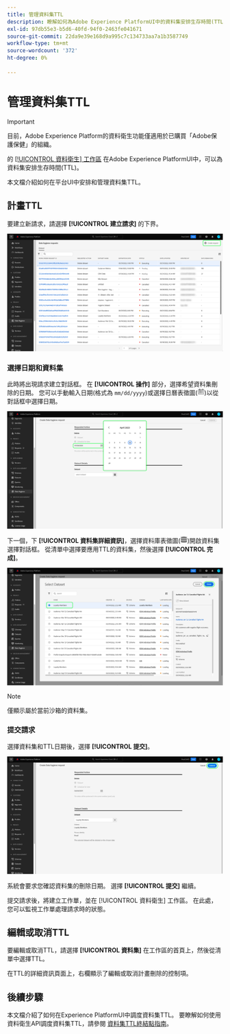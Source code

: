```yaml
---
title: 管理資料集TTL
description: 瞭解如何為Adobe Experience PlatformUI中的資料集安排生存時間(TTL)。
exl-id: 97db55e3-b5d6-40fd-94f0-2463fe041671
source-git-commit: 22da9e39e168d9a995c7c134733aa7a1b3587749
workflow-type: tm+mt
source-wordcount: '372'
ht-degree: 0%

---
```


# 管理資料集TTL

>[!IMPORTANT]
>
>目前，Adobe Experience Platform的資料衛生功能僅適用於已購買「Adobe保護保健」的組織。

的 [[!UICONTROL 資料衛生] 工作區](./overview.md) 在Adobe Experience PlatformUI中，可以為資料集安排生存時間(TTL)。

本文檔介紹如何在平台UI中安排和管理資料集TTL。

## 計畫TTL

要建立新請求，請選擇 **[!UICONTROL 建立請求]** 的下界。

![顯示 [!UICONTROL 建立請求] 按鈕](../images/ui/ttl/create-request-button.png)

<!-- The request creation dialog appears. Under the **[!UICONTROL Action]** section, select **[!UICONTROL Dataset]** to update the available controls for TTL scheduling-->

### 選擇日期和資料集

此時將出現請求建立對話框。 在 **[!UICONTROL 操作]** 部分，選擇希望資料集刪除的日期。 您可以手動輸入日期(格式為 `mm/dd/yyyy`)或選擇日曆表徵圖(![日曆表徵圖的影像](../images/ui/ttl/calendar-icon.png))以從對話框中選擇日期。

![顯示為TTL設定的到期日期的影像](../images/ui/ttl/select-date.png)

下一個，下 **[!UICONTROL 資料集詳細資訊]**，選擇資料庫表徵圖(![資料庫表徵圖的影像](../images/ui/ttl/database-icon.png))開啟資料集選擇對話框。 從清單中選擇要應用TTL的資料集，然後選擇 **[!UICONTROL 完成]**。

![顯示正在選擇的資料集的影像](../images/ui/ttl/select-dataset.png)

>[!NOTE]
>
>僅顯示屬於當前沙箱的資料集。

### 提交請求

選擇資料集和TTL日期後，選擇 **[!UICONTROL 提交]**。

![顯示 [!UICONTROL 提交] 按鈕](../images/ui/ttl/submit.png)

系統會要求您確認資料集的刪除日期。 選擇 **[!UICONTROL 提交]** 繼續。

提交請求後，將建立工作單，並在 [!UICONTROL 資料衛生] 工作區。 在此處，您可以監視工作單處理請求時的狀態。

## 編輯或取消TTL

要編輯或取消TTL，請選擇 **[!UICONTROL 資料集]** 在工作區的首頁上，然後從清單中選擇TTL。

在TTL的詳細資訊頁面上，右欄顯示了編輯或取消計畫刪除的控制項。

## 後續步驟

本文檔介紹了如何在Experience PlatformUI中調度資料集TTL。 要瞭解如何使用資料衛生API調度資料集TTL，請參閱 [資料集TTL終結點指南](../api/ttl.md)。
